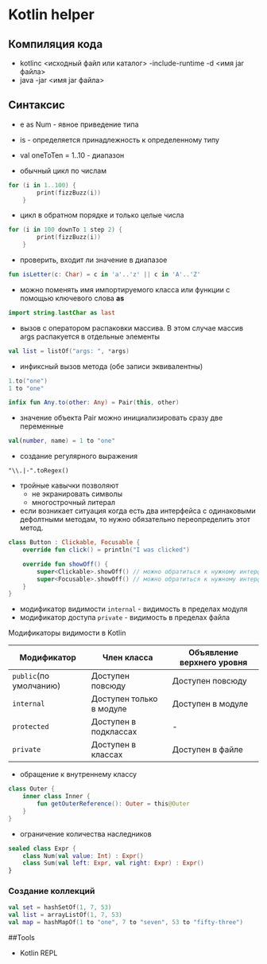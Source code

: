 # Kotlin helper

## Компиляция кода

- kotlinc <исходный файл или каталог> -include-runtime -d <имя jar файла>
- java -jar <имя jar файла>

## Синтаксис
- e as Num - явное приведение типа
- is - определяется принадлежность к определенному типу
- val oneToTen = 1..10 - диапазон

- обычный цикл по числам
````Kotlin
for (i in 1..100) {
        print(fizzBuzz(i))
    }
````

- цикл в обратном порядке и только целые числа
````Kotlin
for (i in 100 downTo 1 step 2) {
        print(fizzBuzz(i))
    }
````

- проверить, входит ли значение в диапазое
````Kotlin
fun isLetter(c: Char) = c in 'a'..'z' || c in 'A'..'Z'
````

- можно поменять имя импортируемого класса или функции с помощью ключевого слова **as**
````kotlin
import string.lastChar as last
````

- вызов с оператором распаковки массива. В этом случае массив args распакуется в отдельные элементы
````kotlin
val list = listOf("args: ", *args)
````

- инфиксный вызов метода (обе записи эквивалентны)
````kotlin
1.to("one")
1 to "one"

infix fun Any.to(other: Any) = Pair(this, other)
````

- значение объекта Pair можно инициализировать сразу две переменные

````kotlin
val(number, name) = 1 to "one"
````

- создание регулярного выражения
````
"\\.|-".toRegex()
````

- тройные кавычки позволяют
    - не экранировать символы
    - многострочный литерал
- если возникает ситуация когда есть два интерфейса с одинаковыми дефолтными методам,
то нужно обязательно переопределить этот метод. 

````kotlin
class Button : Clickable, Focusable {
    override fun click() = println("I was clicked")

    override fun showOff() {
        super<Clickable>.showOff() // можно обратиться к нужному интерфейсу
        super<Focusable>.showOff() // можно обратиться к нужному интерфейсу
    }
}
````
- модификатор видимости <code>internal</code> - видимость в пределах модуля
- модификатор доступа <code>private</code> - видимость в пределах файла

Модификаторы видимости в Kotlin

Модификатор | Член класса | Объявление верхнего уровня
--- | --- | ---
`public`(по умолчанию) | Доступен повсюду | Доступен повсюду
`internal` | Доступен только в модуле | Доступен в модуле
`protected` | Доступен в подклассах | -
`private` | Доступен в классах | Доступен в файле

- обращение к внутреннему классу
````kotlin
class Outer {
    inner class Inner {
        fun getOuterReference(): Outer = this@Outer
    }
}
````

- ограничение количества наследников
````kotlin
sealed class Expr {
    class Num(val value: Int) : Expr()
    class Sum(val left: Expr, val right: Expr) : Expr()
}
````

### Создание коллекций

````kotlin
val set = hashSetOf(1, 7, 53)
val list = arrayListOf(1, 7, 53)
val map = hashMapOf(1 to "one", 7 to "seven", 53 to "fifty-three")
````

##Tools
- Kotlin REPL
